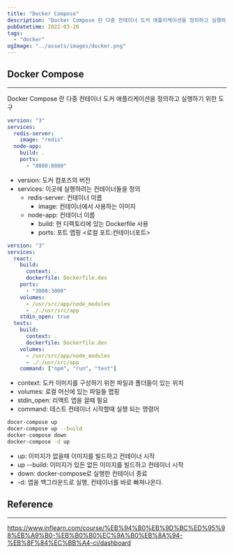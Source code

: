 ```yaml
---
title: "Docker Compose"
description: "Docker Compose 란 다중 컨테이너 도커 애플리케이션을 정의하고 실행하기 위한 도구"
pubDatetime: 2022-03-20
tags:
  - "docker"
ogImage: "../assets/images/docker.png"
---
```


## Docker Compose

---

Docker Compose 란 다중 컨테이너 도커 애플리케이션을 정의하고 실행하기 위한 도구

```yml
version: "3"
services:
  redis-server:
    image: "redis"
  node-app:
    build: .
    ports:
      - "8080:8080"
```

- version: 도커 컴포즈의 버전
- services: 이곳에 실행하려는 컨테이너들을 정의
  - redis-server: 컨테이너 이름
    - image: 컨테이너에서 사용하는 이미지
  - node-app: 컨테이너 이름
    - build: 현 디렉토리에 있는 Dockerfile 사용
    - ports: 포트 맵핑 &lt;로컬 포트:컨테이너포트&gt;

```yml
version: "3"
services:
  react:
    build:
      context: .
      dockerfile: Dockerfile.dev
    ports:
      - "3000:3000"
    volumes:
      - /usr/src/app/node_modules
      - ./:/usr/src/app
    stdin_open: true
  tests:
    build:
      context: .
      dockerfile: Dockerfile.dev
    volumes:
      - /usr/src/app/node_modules
      - ./:/usr/src/app
    command: ["npm", "run", "test"]
```

- context: 도커 이미지를 구성하기 위한 파일과 폴더들이 있는 위치
- volumes: 로컬 머신에 있는 파일들 맵핑
- stdin_open: 리액트 앱을 끌때 필요
- command: 테스트 컨테이너 시작할때 실행 되는 명령어

```bash
docer-compose up
docer-compose up --build
docker-compose down
docker-compose -d up
```

- up: 이미지가 없을때 이미지를 빌드하고 컨테이너 시작
- up --build: 이미지가 있든 없든 이미지를 빌드하고 컨테이너 시작
- down: docker-compose로 실행한 컨테이너 종료
- -d: 앱을 백그라운드로 실행, 컨테이너를 바로 빠져나온다.

## Reference

---

https://www.inflearn.com/course/%EB%94%B0%EB%9D%BC%ED%95%98%EB%A9%B0-%EB%B0%B0%EC%9A%B0%EB%8A%94-%EB%8F%84%EC%BB%A4-ci/dashboard
